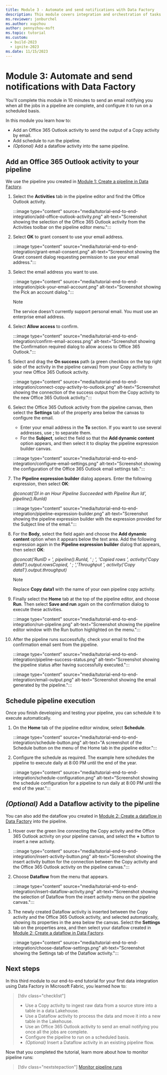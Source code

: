 ```yaml
---
title: Module 3 - Automate and send notifications with Data Factory
description: This module covers integration and orchestration of tasks with your data pipeline, as part of an end-to-end data integration tutorial to complete a full data integration scenario with Data Factory in Microsoft Fabric within an hour.
ms.reviewer: jonburchel
ms.author: xupzhou
author: pennyzhou-msft
ms.topic: tutorial
ms.custom:
  - build-2023
  - ignite-2023
ms.date: 11/15/2023
---
```


# Module 3: Automate and send notifications with Data Factory

You'll complete this module in 10 minutes to send an email notifying you when all the jobs in a pipeline are complete, and configure it to run on a scheduled basis.

In this module you learn how to:
- Add an Office 365 Outlook activity to send the output of a Copy activity by email.
- Add schedule to run the pipeline.
- _(Optional)_ Add a dataflow activity into the same pipeline.

## Add an Office 365 Outlook activity to your pipeline

We use the pipeline you created in [Module 1: Create a pipeline in Data Factory](tutorial-end-to-end-pipeline.md).

1. Select the **Activities** tab in the pipeline editor and find the Office Outlook activity.

   :::image type="content" source="media/tutorial-end-to-end-integration/add-office-outlook-activity.png" alt-text="Screenshot showing the selection of the Office 365 Outlook activity from the Activities toolbar on the pipeline editor menu.":::

1. Select **OK** to grant consent to use your email address.

   :::image type="content" source="media/tutorial-end-to-end-integration/grant-email-consent.png" alt-text="Screenshot showing the Grant consent dialog requesting permission to use your email address.":::

1. Select the email address you want to use.

   :::image type="content" source="media/tutorial-end-to-end-integration/pick-your-email-account.png" alt-text="Screenshot showing the Pick an account dialog.":::

   > [!NOTE]
   > The service doesn't currently support personal email. You must use an enterprise email address.

1. Select **Allow access** to confirm.

   :::image type="content" source="media/tutorial-end-to-end-integration/confirm-email-access.png" alt-text="Screenshot showing the Confirmation required dialog to allow access to Office 365 Outlook.":::

1. Select and drag the **On success** path (a green checkbox on the top right side of the activity in the pipeline canvas) from your Copy activity to your new Office 365 Outlook activity.

   :::image type="content" source="media/tutorial-end-to-end-integration/connect-copy-activity-to-outlook.png" alt-text="Screenshot showing the connection of the success output from the Copy activity to the new Office 365 Outlook activity.":::

1. Select the Office 365 Outlook activity from the pipeline canvas, then select the **Settings** tab of the property area below the canvas to configure the email.

   - Enter your email address in the **To** section. If you want to use several addresses, use **;** to separate them. 
   - For the **Subject**, select the field so that the **Add dynamic content** option appears, and then select it to display the pipeline expression builder canvas. 
   
   :::image type="content" source="media/tutorial-end-to-end-integration/configure-email-settings.png" alt-text="Screenshot showing the configuration of the Office 365 Outlook email settings tab.":::

1. The **Pipeline expression builder** dialog appears. Enter the following expression, then select **OK**:
     
   _@concat('DI in an Hour Pipeline Succeeded with Pipeline Run Id', pipeline().RunId)_

   :::image type="content" source="media/tutorial-end-to-end-integration/pipeline-expression-builder.png" alt-text="Screenshot showing the pipeline expression builder with the expression provided for the Subject line of the email.":::

1. For the **Body**, select the field again and choose the **Add dynamic content** option when it appears below the text area. Add the following expression again in the **Pipeline expression builder** dialog that appears, then select **OK**:

   *@concat('RunID =  ', pipeline().RunId, ' ; ', 'Copied rows ', activity('Copy data1').output.rowsCopied, ' ; ','Throughput ', activity('Copy data1').output.throughput)*

   > [!NOTE]
   > Replace **Copy data1** with the name of your own pipeline copy activity.

1. Finally select the **Home** tab at the top of the pipeline editor, and choose **Run**. Then select **Save and run** again on the confirmation dialog to execute these activities.

   :::image type="content" source="media/tutorial-end-to-end-integration/run-pipeline.png" alt-text="Screenshot showing the pipeline editor window with the Run button highlighted on the menu.":::

1. After the pipeline runs successfully, check your email to find the confirmation email sent from the pipeline.

   :::image type="content" source="media/tutorial-end-to-end-integration/pipeline-success-status.png" alt-text="Screenshot showing the pipeline status after having successfully executed.":::

   :::image type="content" source="media/tutorial-end-to-end-integration/email-output.png" alt-text="Screenshot showing the email generated by the pipeline.":::
   
## Schedule pipeline execution

Once you finish developing and testing your pipeline, you can schedule it to execute automatically.

1. On the **Home** tab of the pipeline editor window, select **Schedule**.

   :::image type="content" source="media/tutorial-end-to-end-integration/schedule-button.png" alt-text="A screenshot of the Schedule button on the menu of the Home tab in the pipeline editor.":::

1. Configure the schedule as required. The example here schedules the pipeline to execute daily at 8:00 PM until the end of the year.

   :::image type="content" source="media/tutorial-end-to-end-integration/schedule-configuration.png" alt-text="Screenshot showing the schedule configuration for a pipeline to run daily at 8:00 PM until the end of the year.":::

## _(Optional)_ Add a Dataflow activity to the pipeline

You can also add the dataflow you created in [Module 2: Create a dataflow in Data Factory](tutorial-end-to-end-dataflow.md) into the pipeline.

1. Hover over the green line connecting the Copy activity and the Office 365 Outlook activity on your pipeline canvas, and select the **+** button to insert a new activity.

   :::image type="content" source="media/tutorial-end-to-end-integration/insert-activity-button.png" alt-text="Screenshot showing the insert activity button for the connection between the Copy activity and the Office 365 Outlook activity on the pipeline canvas.":::

1. Choose **Dataflow** from the menu that appears.

   :::image type="content" source="media/tutorial-end-to-end-integration/insert-dataflow-activity.png" alt-text="Screenshot showing the selection of Dataflow from the insert activity menu on the pipeline canvas.":::

1. The newly created Dataflow activity is inserted between the Copy activity and the Office 365 Outlook activity, and selected automatically, showing its properties in the area below the canvas. Select the **Settings** tab on the properties area, and then select your dataflow created in [Module 2: Create a dataflow in Data Factory](tutorial-end-to-end-dataflow.md).

   :::image type="content" source="media/tutorial-end-to-end-integration/choose-dataflow-settings.png" alt-text="Screenshot showing the Settings tab of the Dataflow activity.":::

## Next steps

In this third module to our end-to-end tutorial for your first data integration using Data Factory in Microsoft Fabric, you learned how to:

> [!div class="checklist"]
> - Use a Copy activity to ingest raw data from a source store into a table in a data Lakehouse.
> - Use a Dataflow activity to process the data and move it into a new table in the Lakehouse.
> - Use an Office 365 Outlook activity to send an email notifying you once all the jobs are complete.
> - Configure the pipeline to run on a scheduled basis.
> - _(Optional)_ Insert a Dataflow activity in an existing pipeline flow.

Now that you completed the tutorial, learn more about how to monitor pipeline runs:

> [!div class="nextstepaction"]
> [Monitor pipeline runs](monitor-pipeline-runs.md)
